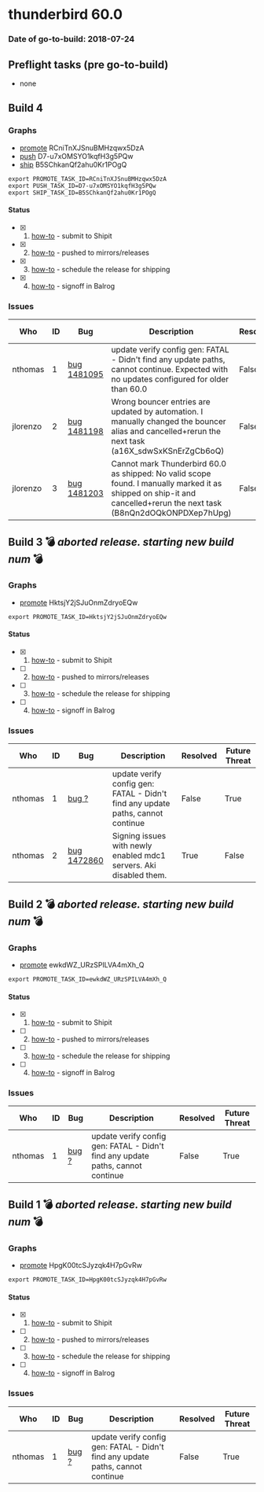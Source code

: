 # thunderbird 60.0

### Date of go-to-build: 2018-07-24

## Preflight tasks (pre go-to-build)
- none

## Build 4  

### Graphs
* [promote](https://tools.taskcluster.net/push-inspector/#/RCniTnXJSnuBMHzqwx5DzA) RCniTnXJSnuBMHzqwx5DzA
* [push](https://tools.taskcluster.net/push-inspector/#/D7-u7xOMSYO1kqfH3g5PQw) D7-u7xOMSYO1kqfH3g5PQw
* [ship](https://tools.taskcluster.net/push-inspector/#/B5SChkanQf2ahu0Kr1POgQ) B5SChkanQf2ahu0Kr1POgQ
```
export PROMOTE_TASK_ID=RCniTnXJSnuBMHzqwx5DzA
export PUSH_TASK_ID=D7-u7xOMSYO1kqfH3g5PQw
export SHIP_TASK_ID=B5SChkanQf2ahu0Kr1POgQ
```


#### Status
- [x] 1.  [how-to](https://wiki.mozilla.org/Release:Release_Automation_on_Mercurial:Starting_a_Release#Submit_to_Ship_It)  - submit to Shipit
- [x] 2.  [how-to](https://github.com/mozilla-releng/releasewarrior-2.0/blob/master/docs/release-promotion/desktop/howto.md#push-artifacts-to-releases-directory)  - pushed to mirrors/releases
- [x] 3.  [how-to](https://github.com/mozilla-releng/releasewarrior-2.0/blob/master/docs/release-promotion/desktop/howto.md#ship-the-release)  - schedule the release for shipping
- [x] 4.  [how-to](https://github.com/mozilla-releng/releasewarrior-2.0/blob/master/docs/release-promotion/desktop/howto.md#obtain-sign-offs-for-changes)  - signoff in Balrog

### Issues
| Who                 | ID               | Bug                                                                 | Description                | Resolved                | Future Threat                |
| ------------------- | ---------------- | ------------------------------------------------------------------- | -------------------------- | ----------------------- | ---------------------------- |
| nthomas  | 1 | [bug 1481095](https://bugzil.la/1481095)        | update verify config gen: FATAL - Didn't find any update paths, cannot continue. Expected with no updates configured for older than 60.0 | False | True |
| jlorenzo  | 2 | [bug 1481198](https://bugzil.la/1481198)        | Wrong bouncer entries are updated by automation. I manually changed the bouncer alias and cancelled+rerun the next task (a16X_sdwSxKSnErZgCb6oQ) | False | True |
| jlorenzo  | 3 | [bug 1481203](https://bugzil.la/1481203)        | Cannot mark Thunderbird 60.0 as shipped: No valid scope found. I manually marked it as shipped on ship-it and cancelled+rerun the next task (B8nQn2dOQkONPDXep7hUpg)  | False | True |

## Build 3  :bomb: _aborted release. starting new build num_ :bomb: 

### Graphs
* [promote](https://tools.taskcluster.net/push-inspector/#/HktsjY2jSJuOnmZdryoEQw) HktsjY2jSJuOnmZdryoEQw
```
export PROMOTE_TASK_ID=HktsjY2jSJuOnmZdryoEQw
```


#### Status
- [x] 1.  [how-to](https://wiki.mozilla.org/Release:Release_Automation_on_Mercurial:Starting_a_Release#Submit_to_Ship_It)  - submit to Shipit
- [ ] 2.  [how-to](https://github.com/mozilla-releng/releasewarrior-2.0/blob/master/docs/release-promotion/desktop/howto.md#push-artifacts-to-releases-directory)  - pushed to mirrors/releases
- [ ] 3.  [how-to](https://github.com/mozilla-releng/releasewarrior-2.0/blob/master/docs/release-promotion/desktop/howto.md#ship-the-release)  - schedule the release for shipping
- [ ] 4.  [how-to](https://github.com/mozilla-releng/releasewarrior-2.0/blob/master/docs/release-promotion/desktop/howto.md#obtain-sign-offs-for-changes)  - signoff in Balrog

### Issues
| Who                 | ID               | Bug                                                                 | Description                | Resolved                | Future Threat                |
| ------------------- | ---------------- | ------------------------------------------------------------------- | -------------------------- | ----------------------- | ---------------------------- |
| nthomas  | 1 | [bug ?](https://bugzil.la/?)        | update verify config gen: FATAL - Didn't find any update paths, cannot continue | False | True |
| nthomas  | 2 | [bug 1472860](https://bugzil.la/1472860)        | Signing issues with newly enabled mdc1 servers. Aki disabled them. | True | False |

## Build 2  :bomb: _aborted release. starting new build num_ :bomb: 

### Graphs
* [promote](https://tools.taskcluster.net/push-inspector/#/ewkdWZ_URzSPILVA4mXh_Q) ewkdWZ_URzSPILVA4mXh_Q
```
export PROMOTE_TASK_ID=ewkdWZ_URzSPILVA4mXh_Q
```


#### Status
- [x] 1.  [how-to](https://wiki.mozilla.org/Release:Release_Automation_on_Mercurial:Starting_a_Release#Submit_to_Ship_It)  - submit to Shipit
- [ ] 2.  [how-to](https://github.com/mozilla-releng/releasewarrior-2.0/blob/master/docs/release-promotion/desktop/howto.md#push-artifacts-to-releases-directory)  - pushed to mirrors/releases
- [ ] 3.  [how-to](https://github.com/mozilla-releng/releasewarrior-2.0/blob/master/docs/release-promotion/desktop/howto.md#ship-the-release)  - schedule the release for shipping
- [ ] 4.  [how-to](https://github.com/mozilla-releng/releasewarrior-2.0/blob/master/docs/release-promotion/desktop/howto.md#obtain-sign-offs-for-changes)  - signoff in Balrog

### Issues
| Who                 | ID               | Bug                                                                 | Description                | Resolved                | Future Threat                |
| ------------------- | ---------------- | ------------------------------------------------------------------- | -------------------------- | ----------------------- | ---------------------------- |
| nthomas  | 1 | [bug ?](https://bugzil.la/?)        | update verify config gen: FATAL - Didn't find any update paths, cannot continue | False | True |

## Build 1  :bomb: _aborted release. starting new build num_ :bomb: 

### Graphs
* [promote](https://tools.taskcluster.net/push-inspector/#/HpgK00tcSJyzqk4H7pGvRw) HpgK00tcSJyzqk4H7pGvRw
```
export PROMOTE_TASK_ID=HpgK00tcSJyzqk4H7pGvRw
```


#### Status
- [x] 1.  [how-to](https://wiki.mozilla.org/Release:Release_Automation_on_Mercurial:Starting_a_Release#Submit_to_Ship_It)  - submit to Shipit
- [ ] 2.  [how-to](https://github.com/mozilla-releng/releasewarrior-2.0/blob/master/docs/release-promotion/desktop/howto.md#push-artifacts-to-releases-directory)  - pushed to mirrors/releases
- [ ] 3.  [how-to](https://github.com/mozilla-releng/releasewarrior-2.0/blob/master/docs/release-promotion/desktop/howto.md#ship-the-release)  - schedule the release for shipping
- [ ] 4.  [how-to](https://github.com/mozilla-releng/releasewarrior-2.0/blob/master/docs/release-promotion/desktop/howto.md#obtain-sign-offs-for-changes)  - signoff in Balrog

### Issues
| Who                 | ID               | Bug                                                                 | Description                | Resolved                | Future Threat                |
| ------------------- | ---------------- | ------------------------------------------------------------------- | -------------------------- | ----------------------- | ---------------------------- |
| nthomas  | 1 | [bug ?](https://bugzil.la/?)        | update verify config gen: FATAL - Didn't find any update paths, cannot continue | False | True |

